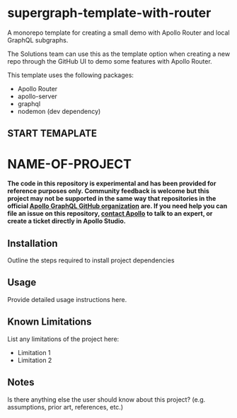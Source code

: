 # supergraph-template-with-router
A monorepo template for creating a small demo with Apollo Router and local GraphQL subgraphs.

The Solutions team can use this as the template option when creating a new repo through the GitHub UI to demo some features with Apollo Router.

This template uses the following packages:
* Apollo Router
* apollo-server
* graphql
* nodemon (dev dependency)

START TEMAPLATE
-------

# NAME-OF-PROJECT

**The code in this repository is experimental and has been provided for reference purposes only. Community feedback is welcome but this project may not be supported in the same way that repositories in the official [Apollo GraphQL GitHub organization](https://github.com/apollographql) are. If you need help you can file an issue on this repository, [contact Apollo](https://www.apollographql.com/contact-sales) to talk to an expert, or create a ticket directly in Apollo Studio.**

## Installation

Outline the steps required to install project dependencies

## Usage

Provide detailed usage instructions here.

## Known Limitations

List any limitations of the project here:

- Limitation 1
- Limitation 2

## Notes

Is there anything else the user should know about this project? (e.g. assumptions, prior art, references, etc.)